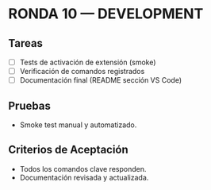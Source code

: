 # RONDA 10 — DEVELOPMENT

## Tareas
- [ ] Tests de activación de extensión (smoke)
- [ ] Verificación de comandos registrados
- [ ] Documentación final (README sección VS Code)

## Pruebas
- Smoke test manual y automatizado.

## Criterios de Aceptación
- Todos los comandos clave responden.
- Documentación revisada y actualizada.
